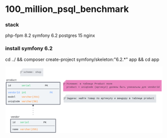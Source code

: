 # 100_million_psql_benchmark

### stack
php-fpm 8.2
symfony 6.2
postgres 15
nginx

### install symfony 6.2
cd ../ && composer create-project symfony/skeleton:"6.2.*" app && cd app




![img_1.png](img/scheme_shop.png)